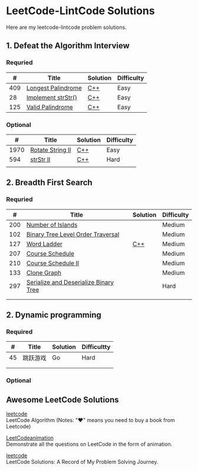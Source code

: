 # LeetCode-LintCode Solutions
Here are my leetcode-lintcode problem solutions.

## 1. Defeat the Algorithm Interview    

### Requried 

| #    | Title                                                        | Solution                                    | Difficulty |
| ---- | ------------------------------------------------------------ | ------------------------------------------- | ---------- |
| 409  | [Longest Palindrome](https://leetcode.com/problems/longest-palindrome/) | [C++](./LeetCode/409.LongestPalindrome.cpp) | Easy       |
| 28   | [Implement strStr()](https://leetcode.com/problems/implement-strstr/) | [C++](./LeetCode/28.ImplementstrStr().cpp)  | Easy       |
| 125  | [Valid Palindrome](https://leetcode.com/problems/valid-palindrome/) | [C++](./LeetCode/125.ValidPalindrome.cpp)   | Easy       |



### Optional

| #    | Title                                                        | Solution                                  | Difficulty |
| ---- | ------------------------------------------------------------ | ----------------------------------------- | ---------- |
| 1970 | [Rotate String II](https://www.lintcode.com/problem/rotate-string-ii/description?_from=ladder&&fromId=1/) | [C++](./LintCode/1790.RotateStringII.cpp) | Easy       |
| 594  | [strStr II](https://www.lintcode.com/problem/strstr-ii/description) | [C++](./LintCode/594.strStrII.cpp)        | Hard       |
|      |                                                              |                                           |            |



## 2. Breadth First Search	

### Requried 

| #    | Title                                                        | Solution                             | Difficulty |
| ---- | ------------------------------------------------------------ | ------------------------------------ | ---------- |
| 200  | [Number of Islands](https://leetcode.com/problems/number-of-islands) |                                      | Medium     |
| 102  | [Binary Tree Level Order Traversal](https://leetcode.com/problems/binary-tree-level-order-traversal/) |                                      | Medium     |
| 127  | [Word Ladder](https://leetcode.com/problems/word-ladder/)    | [C++](./LeetCode/127.WordLadder.cpp) | Medium     |
| 207  | [Course Schedule](https://leetcode.com/problems/course-schedule/) |                                      | Medium     |
| 210  | [Course Schedule II](https://leetcode.com/problems/course-schedule-ii/) |                                      | Medium     |
| 133  | [Clone Graph](https://leetcode.com/problems/clone-graph/)    |                                      | Medium     |
| 297  | [Serialize and Deserialize Binary Tree](https://leetcode.com/problems/serialize-and-deserialize-binary-tree/) |                                      | Hard       |
|      |                                                              |                                      |            |
|      |                                                              |                                      |            |

## 2. Dynamic programming

### Required

| #    | Title    | Solution | Difficultty |
| ---- | -------- | -------- | ----------- |
| 45   | 跳跃游戏 | Go       | Hard        |
|      |          |          |             |
|      |          |          |             |



### Optional





## Awesome LeetCode Solutions 

[leetcode](https://github.com/haoel/leetcode)  
LeetCode Algorithm
(Notes: "♥" means you need to buy a book from Leetcode)  

[LeetCodeanimation](https://github.com/MisterBooo/LeetCodeAnimation)  
Demonstrate all the questions on LeetCode in the form of animation.

[leetcode](https://github.com/azl397985856/leetcode)  
LeetCode Solutions: A Record of My Problem Solving Journey.

